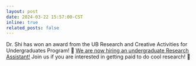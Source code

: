 ```yaml
---
layout: post
date: 2024-03-22 15:57:00-CST
inline: true
related_posts: false
---
```


Dr. Shi has won an award from the UB Research and Creative Activities for Undergraduates Program! 🥳 [We are now hiring an undergraduate Research Assistant!](https://shiresearchgroup.github.io/openings/#:~:text=Undergraduates%20and%20high%20school%20students) Join us if you are interested in getting paid to do cool research! 🤯